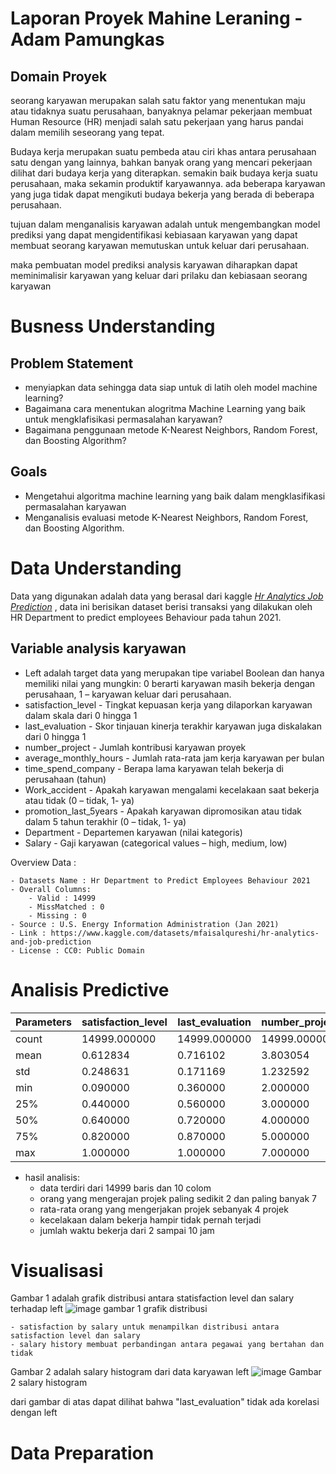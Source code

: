 # Laporan Proyek Mahine Leraning - Adam Pamungkas
## Domain Proyek

seorang karyawan merupakan salah satu faktor yang menentukan maju atau tidaknya suatu perusahaan, banyaknya pelamar pekerjaan membuat Human Resource (HR) menjadi salah satu pekerjaan yang harus pandai dalam memilih seseorang yang tepat.  

Budaya kerja merupakan suatu pembeda atau ciri khas antara perusahaan satu dengan yang lainnya, bahkan banyak orang yang mencari pekerjaan dilihat dari budaya kerja yang diterapkan. semakin baik budaya kerja suatu perusahaan, maka sekamin produktif karyawannya. ada beberapa karyawan yang juga tidak dapat mengikuti budaya bekerja yang berada di beberapa perusahaan.

tujuan dalam menganalisis karyawan adalah untuk mengembangkan model prediksi yang dapat mengidentifikasi kebiasaan karyawan yang dapat membuat seorang karyawan memutuskan untuk keluar dari perusahaan.

maka pembuatan model prediksi analysis karyawan diharapkan dapat meminimalisir karyawan yang keluar dari prilaku dan kebiasaan seorang karyawan

# Busness Understanding

## Problem Statement
- menyiapkan data sehingga data siap untuk di latih oleh model machine learning?
- Bagaimana cara menentukan alogritma Machine Learning yang baik untuk mengklafisikasi permasalahan karyawan?
- Bagaimana penggunaan metode K-Nearest Neighbors, Random Forest, dan Boosting Algorithm?

## Goals
- Mengetahui algoritma machine learning yang baik dalam mengklasifikasi permasalahan karyawan
- Menganalisis evaluasi metode K-Nearest Neighbors, Random Forest, dan Boosting Algorithm.

# Data Understanding
Data yang digunakan adalah data yang berasal dari kaggle [<em> Hr Analytics Job Prediction</em>](https://www.kaggle.com/datasets/mfaisalqureshi/hr-analytics-and-job-prediction)
, data ini berisikan dataset berisi transaksi yang dilakukan oleh HR Department to predict employees Behaviour pada tahun 2021.
## Variable analysis karyawan
* Left adalah target data yang merupakan tipe variabel Boolean dan hanya memiliki nilai yang mungkin: 0 berarti karyawan masih bekerja dengan perusahaan, 1 – karyawan keluar dari perusahaan.
* satisfaction_level - Tingkat kepuasan kerja yang dilaporkan karyawan dalam skala dari 0 hingga 1
* last_evaluation - Skor tinjauan kinerja terakhir karyawan juga diskalakan dari 0 hingga 1
* number_project - Jumlah kontribusi karyawan proyek
* average_monthly_hours - Jumlah rata-rata jam kerja karyawan per bulan
* time_spend_company - Berapa lama karyawan telah bekerja di perusahaan (tahun)
* Work_accident - Apakah karyawan mengalami kecelakaan saat bekerja atau tidak (0 – tidak, 1- ya)
* promotion_last_5years - Apakah karyawan dipromosikan atau tidak dalam 5 tahun terakhir (0 – tidak, 1- ya)
* Department - Departemen karyawan (nilai kategoris)
* Salary - Gaji karyawan (categorical values – high, medium, low)

Overview Data :
    
    - Datasets Name : Hr Department to Predict Employees Behaviour 2021
    - Overall Columns:
        - Valid : 14999 
        - MissMatched : 0
        - Missing : 0
    - Source : U.S. Energy Information Administration (Jan 2021)
    - Link : https://www.kaggle.com/datasets/mfaisalqureshi/hr-analytics-and-job-prediction
    - License : CC0: Public Domain

# Analisis Predictive

|Parameters|satisfaction_level | last_evaluation| number_project | average_montly_hours | time_spend_company| work_accident| left         |promotion_last_5years |
|----------|-------------------|----------------|----------------|----------------------|-------------------|--------------|--------------|----------------------|
count      |14999.000000	   |14999.000000	|14999.000000	 |14999.000000	        |14999.000000	    |14999.000000  |14999.000000  |14999.000000          |
mean	   |0.612834	       |0.716102	    |3.803054	     |201.050337	        |3.498233        	|0.144610	   |0.238083	  |0.021268              |
std	       |0.248631	       |0.171169	    |1.232592	     |49.943099	            |1.460136	        |0.351719	   |0.425924	  |0.144281              |
min	       |0.090000	       |0.360000	    |2.000000	     |96.000000	            |2.000000	        |0.000000	   |0.000000	  |0.000000              |
25%	       |0.440000	       |0.560000	    |3.000000	     |156.000000	        |3.000000	        |0.000000	   |0.000000	  |0.000000              |
50%	       |0.640000	       |0.720000	    |4.000000	     |200.000000	        |3.000000	        |0.000000	   |0.000000	  |0.000000              |
75%	       |0.820000	       |0.870000	    |5.000000	     |245.000000	        |4.000000	        |0.000000	   |0.000000	  |0.000000              |
max	       |1.000000	       |1.000000	    |7.000000	     |310.000000	        |10.000000	        |1.000000	   |1.000000	  |1.000000              |

* hasil analisis:
  - data terdiri dari 14999 baris dan 10 colom
  - orang yang mengerajan projek paling sedikit 2 dan paling banyak 7
  - rata-rata orang yang mengerjakan projek sebanyak 4 projek
  - kecelakaan dalam bekerja hampir tidak pernah terjadi
  - jumlah waktu bekerja dari 2 sampai 10 jam

# Visualisasi
Gambar 1 adalah grafik distribusi antara statisfaction level dan salary terhadap left 
![image](https://github.com/sharung/Predictive_Analysis_ML_Terapan/assets/76006507/f6f13265-12f3-483e-bf6d-35cb2cc18930)
gambar 1 grafik distribusi

    - satisfaction by salary untuk menampilkan distribusi antara satisfaction level dan salary
    - salary history membuat perbandingan antara pegawai yang bertahan dan tidak

Gambar 2 adalah salary histogram dari data karyawan left
![image](https://github.com/sharung/Predictive_Analysis_ML_Terapan/assets/76006507/dc5e07a6-8f64-456c-8058-63c033664c3f)
Gambar 2 salary histogram

dari gambar di atas dapat dilihat bahwa "last_evaluation" tidak ada korelasi dengan left

# Data Preparation


